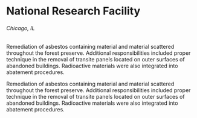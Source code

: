 # National Research Facility
###### Chicago, IL

Remediation of asbestos containing material and material scattered throughout the forest preserve. Additional responsibilities included proper technique in the removal of transite panels located on outer surfaces of abandoned buildings. Radioactive materials were also integrated into abatement procedures.

Remediation of asbestos containing material and material scattered throughout the forest preserve. Additional responsibilities included proper technique in the removal of transite panels located on outer surfaces of abandoned buildings. Radioactive materials were also integrated into abatement procedures.